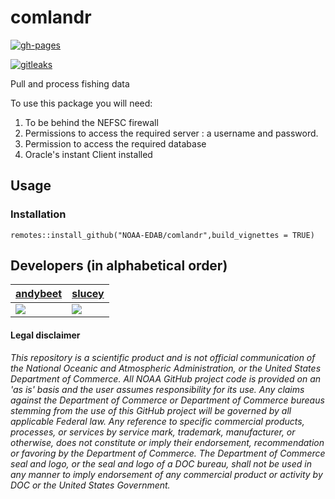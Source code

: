 # comlandr

[![gh-pages](https://github.com/NOAA-EDAB/comlandr/workflows/gh-pages/badge.svg)](https://github.com/NOAA-EDAB/comlandr/actions)

[![gitleaks](https://github.com/NOAA-EDAB/comlandr/workflows/gitleaks/badge.svg)](https://github.com/NOAA-EDAB/comlandr/actions)

Pull and process fishing data

To use this package you will need:

1. To be behind the NEFSC firewall
2. Permissions to access the required server : a username and password.
3. Permission to access the required database
4. Oracle's instant Client installed

## Usage

### Installation

```remotes::install_github("NOAA-EDAB/comlandr",build_vignettes = TRUE)```


## Developers (in alphabetical order)

| [andybeet](https://github.com/andybeet)                                                         | [slucey](https://github.com/slucey)                                                                                                    |
|-------------------------------------------------------------------------------------------------|----------------------------------------------------------------------------------------------------------------------------------------|
| [![](https://avatars1.githubusercontent.com/u/22455149?s=100&v=4)](https://github.com/andybeet) | [![](https://avatars.githubusercontent.com/u/5578254?s=100&u=cd59cd654cab73ea583c697145bfe062222355cd&v=4)](https://github.com/slucey) |


#### Legal disclaimer

*This repository is a scientific product and is not official
communication of the National Oceanic and Atmospheric Administration, or
the United States Department of Commerce. All NOAA GitHub project code
is provided on an 'as is' basis and the user assumes responsibility for
its use. Any claims against the Department of Commerce or Department of
Commerce bureaus stemming from the use of this GitHub project will be
governed by all applicable Federal law. Any reference to specific
commercial products, processes, or services by service mark, trademark,
manufacturer, or otherwise, does not constitute or imply their
endorsement, recommendation or favoring by the Department of Commerce.
The Department of Commerce seal and logo, or the seal and logo of a DOC
bureau, shall not be used in any manner to imply endorsement of any
commercial product or activity by DOC or the United States Government.*
